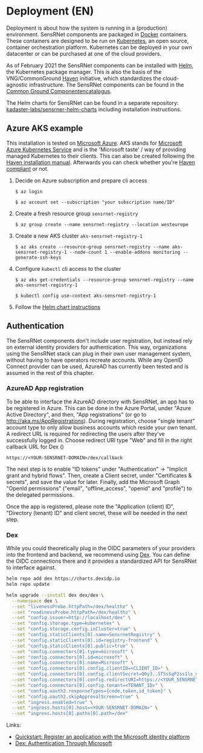 # Deployment (EN)

Deployment is about how the system is running in a (production) environment.
SensRNet components are packaged in [Docker](https://www.docker.com/resources/what-container) containers.
These containers are designed to be run on [Kubernetes](https://kubernetes.io/), an open source, container orchestration platform.
Kubernetes can be deployed in your own datacenter or can be purchased at one of the cloud providers.

As of February 2021 the SensRNet components can be installed with [Helm](https://helm.sh/), the Kubernetes package manager. This is also the basis of the VNG/CommonGround [Haven](https://haven.commonground.nl/) initiative, which standardizes the cloud-agnostic infrastructure. The SensRNet components can be found in the [Common Ground Componentencatalogus](https://componentencatalogus.commonground.nl/componenten?query=sensr).

The Helm charts for SensRNet can be found in a separate repository: [kadaster-labs/sensrner-helm-charts](https://github.com/kadaster-labs/sensrnet-helm-charts) including installation instructions.

## Azure AKS example

This installation is tested on [Microsoft Azure](https://azure.microsoft.com/nl-nl/overview/). AKS stands for [Microsoft Azure Kubernetes Service](https://azure.microsoft.com/nl-nl/services/kubernetes-service/) and is the 'Microsoft taste' / way of providing managed Kubernetes to their clients. This can also be created following the [Haven installation manual](https://haven.commonground.nl/docs/aan-de-slag/azure). Afterwards you can check whether you're [Haven compliant](https://haven.commonground.nl/docs/compliancy-checker) or not.



1. Decide on Azure subscription and prepare cli access

   ```
   $ az login

   $ az account set --subscription "your subscription name/ID"
   ```

1. Create a fresh resource group `sensrnet-registry`

   ```
   $ az group create --name sensrnet-registry --location westeurope
   ```

1. Create a new AKS cluster `aks-sensrnet-registry-1`

   ```
   $ az aks create --resource-group sensrnet-registry --name aks-sensrnet-registry-1 --node-count 1 --enable-addons monitoring --generate-ssh-keys
   ```

1. Configure `kubectl` cli access to the cluster

   ```
   $ az aks get-credentials --resource-group sensrnet-registry --name aks-sensrnet-registry-1

   $ kubectl config use-context aks-sensrnet-registry-1
   ```

1. Follow the [Helm chart instructions](https://github.com/kadaster-labs/sensrnet-helm-charts)

## Authentication

The SensRNet components don't include user registration, but instead rely on external identity providers for authentication. This way, organizations using the SensRNet stack can plug in their own user management system, without having to have operators recreate accounts. While any OpenID Connect provider can be used, AzureAD has currently been tested and is assumed in the rest of this chapter.

### AzureAD App registration
To be able to interface the AzureAD directory with SensRNet, an app has to be registered in Azure. This can be done in the Azure Portal, under "Azure Active Directory", and then, "App registrations" (or go to http://aka.ms/AppRegistrations). During registration, choose "single tenant" account type to only allow business accounts which reside your own tenant. A redirect URL is required for redirecting the users after they've successfully logged in. Choose redirect URI type "Web" and fill in the right callback URL for Dex ()

```
https://<YOUR-SENSRNET-DOMAIN>/dex/callback
```

The next step is to enable "ID tokens" under "Authentication" -> "Implicit grant and hybrid flows". Then, create a Client secret, under "Certificates & secrets", and save the value for later. Finally, add the Microsoft Graph "OpenId permissions" ("email", "offline_access", "openid" and "profile") to the delegated permissions.

Once the app is registered, please note the "Application (client) ID", "Directory (tenant) ID" and client secret, these will be needed in the next step.

### Dex
While you could theoretically plug in the OIDC parameters of your providers into the frontend and backend, we recommend using [Dex](https://dexidp.io/). You can define the OIDC connections there and it provides a standardized API for SensRNet to interface against.

```bash
helm repo add dex https://charts.dexidp.io
helm repo update

helm upgrade --install dex dex/dex \
  --namespace dex \
  --set "livenessProbe.httpPath=/dex/healthz" \
  --set "readinessProbe.httpPath=/dex/healthz" \
  --set "config.issuer=http://localhost/dex" \
  --set "config.storage.type=kubernetes" \
  --set "config.storage.config.inCluster=true" \
  --set "config.staticClients[0].name=SensrnetRegistry" \
  --set "config.staticClients[0].id=registry-frontend" \
  --set "config.staticClients[0].public=true" \
  --set "config.connectors[0].type=microsoft" \
  --set "config.connectors[0].id=microsoft" \
  --set "config.connectors[0].name=Microsoft" \
  --set "config.connectors[0].config.clientID=<CLIENT_ID>" \
  --set "config.connectors[0].config.clientSecret=Q0y3..5T5sSqP2ss1ls_mM9_v52NoG\~DRG" \
  --set "config.connectors[0].config.redirectURI=https://<YOUR_SENSRNET_DOMAIN>/dex/callback" \
  --set "config.connectors[0].config.tenant=<TENANT_ID>" \
  --set "config.oauth2.responseTypes={code,token,id_token}" \
  --set "config.oauth2.skipApprovalScreen=true" \
  --set "ingress.enabled=true" \
  --set "ingress.hosts[0].host=<YOUR-SENSRNET-DOMAIN>" \
  --set "ingress.hosts[0].paths[0].path=/dex"
```

Links:
- [Quickstart: Register an application with the Microsoft identity platform](https://docs.microsoft.com/en-us/azure/active-directory/develop/quickstart-register-app)
- [Dex: Authentication Through Microsoft](https://dexidp.io/docs/connectors/microsoft/)
